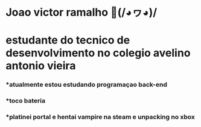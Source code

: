 # Joao victor ramalho 🤠(/◕ヮ◕)/

# estudante do tecnico de desenvolvimento no colegio avelino antonio vieira

###  *atualmente estou estudando programaçao back-end
###  *toco bateria
###  *platinei portal e hentai vampire na steam e unpacking no xbox
